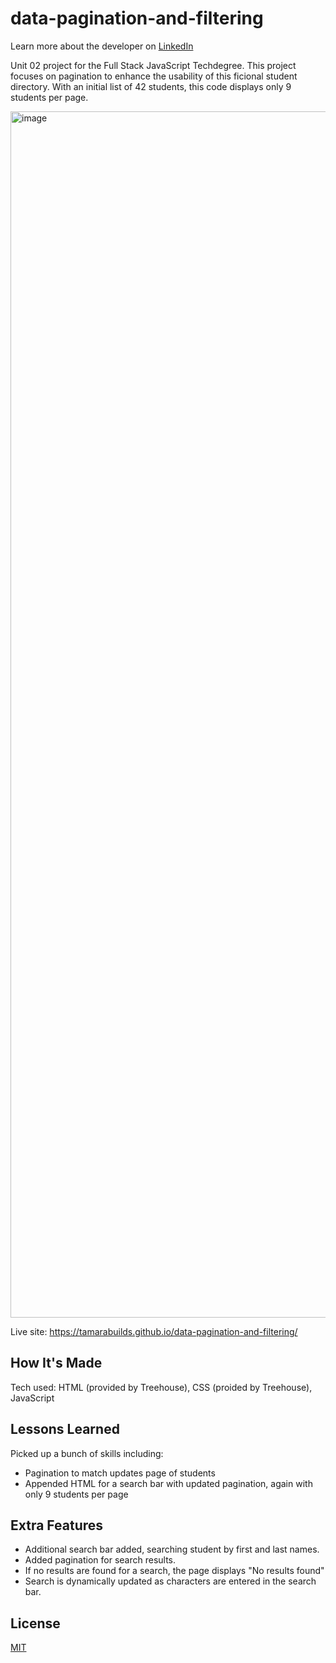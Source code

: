 # data-pagination-and-filtering
Learn more about the developer on <a href="https://www.linkedin.com/in/tamarabuilds/" target="_blank">LinkedIn</a>


Unit 02 project for the Full Stack JavaScript Techdegree. This project focuses on pagination to enhance the usability of this ficional student directory. With an initial list of 42 students, this code displays only 9 students per page.

<img width="1930" alt="image" src="https://github.com/tamarabuilds/data-pagination-and-filtering/assets/98510821/dfc29f57-0e82-4f5b-bd9a-645ef4698ff6">


Live site: https://tamarabuilds.github.io/data-pagination-and-filtering/


## How It's Made

Tech used: HTML (provided by Treehouse), CSS (proided by Treehouse), JavaScript


## Lessons Learned

Picked up a bunch of skills including:
 * Pagination to match updates page of students
 * Appended HTML for a search bar with updated pagination, again with only 9 students per page


## Extra Features

 * Additional search bar added, searching student by first and last names.
 * Added pagination for search results.
 * If no results are found for a search, the page displays "No results found"
 * Search is dynamically updated as characters are entered in the search bar.


## License

[MIT](https://choosealicense.com/licenses/mit/)
